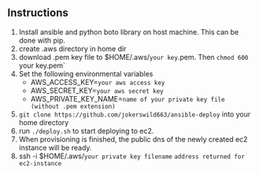 Instructions
------------

1. Install ansible and python boto library on host machine.  This can be done with pip.
2. create .aws directory in home dir
3. download .pem key file to $HOME/.aws/`your key`.pem.  Then `chmod 600 `your key.pem`
4. Set the following environmental variables
   - AWS_ACCESS_KEY=`your aws access key`
   - AWS_SECRET_KEY=`your aws secret key`
   - AWS_PRIVATE_KEY_NAME=`name of your private key file (without .pem extension)`
5. `git clone https://github.com/jokerswild663/ansible-deploy` into your home directory
6. run `./deploy.sh` to start deploying to ec2.
7. When provisioning is finished, the public dns of the newly created ec2 instance will be ready.
8. ssh -i $HOME/.aws/`your private key filename` `address returned for ec2-instance`

